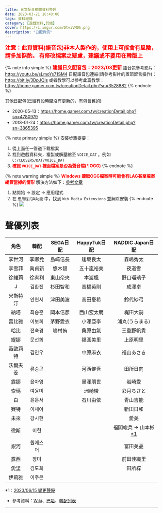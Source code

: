 ```yaml
---
title: 日文配音相關資料整理
date: 2023-03-21 16:40:00
tags: 資料紀錄
category: [遊戲資料,其他]
cover: https://i.imgur.com/DtviVMDh.png
description: "日配資訊"
---
```


**<font color=#FF0000 size=4>注意：此頁資料(語音包)非本人製作的，使用上可能會有風險，請多加斟酌。</font>**
**<font color=#FF0000 size=4>有修改檔案之疑慮，建議或不要用在韓版上</font>**

{% note info simple %}
**<font color=#FF0000 size=3>建議日文配音包：2023/03更新</font>**
語音包參考影片：https://youtu.be/sLmoYs71SM4
日配語音包連結(請參考影片的置頂留言操作)：https://bit.ly/3DpJQIs
或者教學可以參考此篇教學：https://home.gamer.com.tw/creationDetail.php?sn=3528882
{% endnote %}


其他日配包(已經有段時間沒有更新的，有包含舊的)
- 2020-05-13：https://home.gamer.com.tw/creationDetail.php?sn=4780979
- 2018-01-24：https://home.gamer.com.tw/creationDetail.php?sn=3865395

{% note primary simple %}
安裝步驟提要：
1. 從上面任一管道下載檔案
1. 找到遊戲資料夾，複製或解壓縮至 `VOICE_DAT` 。例如 `C:/CLOSERS/DAT/VOICE_DAT`
1. **<font color=red>確認 `VOICE_DAT` 裡面檔案是否為聲音檔(*.OGG)</font>**
{% endnote %}

{% note warning simple %}
**<font color=red>Windows 讀取OGG檔案時可能會有LAG甚至檔案總管當掉的情形</font>**
解決方法如下：[參考文章](https://superuser.com/questions/1699869/file-explorer-lag-crash-while-deleting-modify-ogg-files-within-nested-folders)
1. 點開始 -> 設定 -> 應用程式
1. 在 `應用程式與功能` 中，找到 `Web Media Extensions` 並解除安裝
{% endnote %}
![](https://i.imgur.com/EiJLp1r.png)

# 聲優列表
|角色|韓配|SEGA日配|HappyTuk日配|NADDIC Japan日配|
|:-:|:-:|:-:|:-:|:-:|
|李世河|李卿兌|島﨑信長|逢坂良太|森嶋秀太|
|李雪菲|禹貞新|悠木碧|五十嵐裕美|夜道雪|
|徐維莉|徐宥利|東山奈央|本渡楓|野口瑠璃子|
|J|김환진|杉田智和|高橋英則|成澤卓|
|米斯特汀|안현서|津田美波|高田憂希|鈴代紗弓|
|納塔|최승훈|岡本信彥|西山宏太朗|梶田大嗣|
|蕾比雅|이보희|茅野愛衣|小澤亞李|浦丸(うらまる)|
|哈比|전숙경|嶋村侑|桑原由氣|三重野帆貴|
|緹娜|문선희||福圓美里|上原明里|
|薇歐莉特|김연우||中原麻衣|福山あさき|
|沃爾夫姜|류승곤||河西健吾|田所日向|
|露娜|윤아영||黑澤朋世|岩崎愛|
|索瑪|여윤미||洲崎綾|彩月ちさと|
|白|윤은서||石川由依|青山吉能|
|賽特|이새아|||新田日和|
|未來|강시현|||愛美|
|徹斯|이현|||福間竣兵 → 山本彬 <a href="#*1">*1</a>|
|銀河|원에스더|||富田美憂|
|露西|장미|||前田佳織里|
|愛里|김도희|||田所梓|
|伊莉雅|이주은||||

<span id="*1">*1</span>：[2023/06/15 變更聲優](https://closers.naddicjapan.com/naddic_news/20230615_02/)

- 參考資料：[Wiki](https://zh.m.wikipedia.org/zh-tw/CLOSERS)、[巴哈](https://home.gamer.com.tw/creationDetail.php?sn=4935914)、[韓配列表](https://closers.nexon.com/Community/CustomerCenter/View?n4ArticleSN=384&n4ArticleCategorySN=1)


---